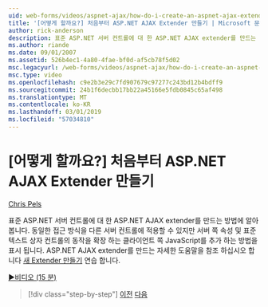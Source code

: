 ```yaml
---
uid: web-forms/videos/aspnet-ajax/how-do-i-create-an-aspnet-ajax-extender-from-scratch
title: '[어떻게 할까요?] 처음부터 ASP.NET AJAX Extender 만들기 | Microsoft 문서'
author: rick-anderson
description: 표준 ASP.NET 서버 컨트롤에 대 한 ASP.NET AJAX extender를 만드는 방법에 알아봅니다. 서버 쪽 속성 및 클라이언트 쪽 JavaScript를 추가 하는 방법을 표시 됩니다...
ms.author: riande
ms.date: 09/01/2007
ms.assetid: 526b4ec1-4a80-4fae-bf0d-af5cb78f5d02
msc.legacyurl: /web-forms/videos/aspnet-ajax/how-do-i-create-an-aspnet-ajax-extender-from-scratch
msc.type: video
ms.openlocfilehash: c9e2b3e29c7fd907679c97277c243bd12b4bdff9
ms.sourcegitcommit: 24b1f6decbb17bb22a45166e5fdb0845c65af498
ms.translationtype: MT
ms.contentlocale: ko-KR
ms.lasthandoff: 03/01/2019
ms.locfileid: "57034810"
---
```

<a name="how-do-i-create-an-aspnet-ajax-extender-from-scratch"></a>[어떻게 할까요?] 처음부터 ASP.NET AJAX Extender 만들기
====================
[Chris Pels](https://twitter.com/chrispels)

표준 ASP.NET 서버 컨트롤에 대 한 ASP.NET AJAX extender를 만드는 방법에 알아봅니다. 동일한 접근 방식을 다른 서버 컨트롤에 적용할 수 있지만 서버 쪽 속성 및 표준 텍스트 상자 컨트롤의 동작을 확장 하는 클라이언트 쪽 JavaScript를 추가 하는 방법을 표시 됩니다. ASP.NET AJAX extender를 만드는 자세한 도움말을 참조 하십시오 합니다 [새 Extender 만들기](../../overview/ajax-control-toolkit/getting-started/creating-a-custom-ajax-control-toolkit-control-extender-cs.md) 연습 합니다.

[&#9654;비디오 (15 분)](https://channel9.msdn.com/Blogs/ASP-NET-Site-Videos/how-do-i-create-an-aspnet-ajax-extender-from-scratch)

> [!div class="step-by-step"]
> [이전](how-do-i-trigger-an-updatepanel-refresh-from-a-dropdownlist-control.md)
> [다음](how-do-i-build-custom-server-controls-that-work-with-or-without-aspnet-ajax.md)
